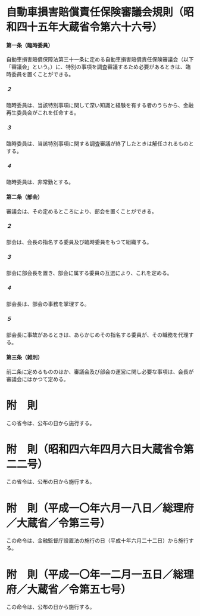 # 自動車損害賠償責任保険審議会規則（昭和四十五年大蔵省令第六十六号）
#### 第一条（臨時委員）
自動車損害賠償保障法第三十一条に定める自動車損害賠償責任保険審議会（以下「審議会」という。）に、特別の事項を調査審議するため必要があるときは、臨時委員を置くことができる。
##### ２
臨時委員は、当該特別事項に関して深い知識と経験を有する者のうちから、金融再生委員会がこれを任命する。
##### ３
臨時委員は、当該特別事項に関する調査審議が終了したときは解任されるものとする。
##### ４
臨時委員は、非常勤とする。
#### 第二条（部会）
審議会は、その定めるところにより、部会を置くことができる。
##### ２
部会は、会長の指名する委員及び臨時委員をもつて組織する。
##### ３
部会に部会長を置き、部会に属する委員の互選により、これを定める。
##### ４
部会長は、部会の事務を掌理する。
##### ５
部会長に事故があるときは、あらかじめその指名する委員が、その職務を代理する。
#### 第三条（雑則）
前二条に定めるもののほか、審議会及び部会の運営に関し必要な事項は、会長が審議会にはかつて定める。
# 附　則
この省令は、公布の日から施行する。
# 附　則（昭和四六年四月六日大蔵省令第二二号）
この省令は、公布の日から施行する。
# 附　則（平成一〇年六月一八日／総理府／大蔵省／令第三号）
この命令は、金融監督庁設置法の施行の日（平成十年六月二十二日）から施行する。
# 附　則（平成一〇年一二月一五日／総理府／大蔵省／令第五七号）
この命令は、公布の日から施行する。
